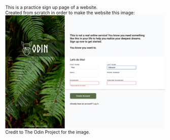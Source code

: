This is a practice sign up page of a website.  
Created from scratch in order to make the website this image:  
![Image](reference.png)
Credit to The Odin Project for the image.
